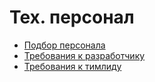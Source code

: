 Тех. персонал
===

* [Подбор персонала](staff-recruitment.md)
* [Требования к разработчику](staff-requirements.md)
* [Требования к тимлиду](staff-teamlead-requirements.md)
